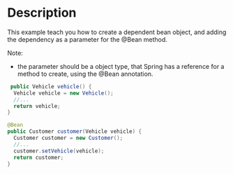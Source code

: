 # Description

This example teach you how to create a dependent bean object,
and adding the dependency as a parameter for the @Bean method.

Note:

- the parameter should be a object type, that Spring has a reference for a method to create, using the @Bean annotation.

````java
 public Vehicle vehicle() {
  Vehicle vehicle = new Vehicle();
  //...
  return vehicle;
}

@Bean
public Customer customer(Vehicle vehicle) {
  Customer customer = new Customer();
  //...
  customer.setVehicle(vehicle);
  return customer;
}

````